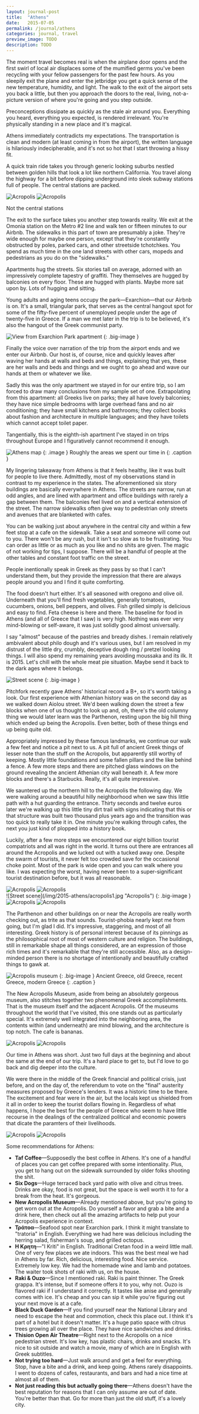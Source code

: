 ```yaml
---
layout: journal-post
title:  "Athens"
date:   2015-07-05
permalink: /journal/athens
categories: journal, travel
preview_image: TODO
description: TODO
---
```


The moment travel becomes real is when the airplane door opens and the first swirl of local air displaces some of the mumified germs you've been recycling with your fellow passengers for the past few hours. As you sleepily exit the plane and enter the jetbridge you get a quick sense of the new temperature, humidity, and light. The walk to the exit of the airport sets you back a little, but then you approach the doors to the real, living, not-a-picture version of where you're going and you step outside.

Preconceptions dissipate as quickly as the stale air around you. Everything you heard, everything you expected, is rendered irrelevant. You're physically standing in a new place and it's magical.

Athens immediately contradicts my expectations. The transportation is clean and modern (at least coming in from the airport), the written language is hilariously indecipherable, and it's not so hot that I start throwing a hissy fit.

A quick train ride takes you through generic looking suburbs nestled between golden hills that look a lot like northern California. You travel along the highway for a bit before dipping underground into sleek subway stations full of people. The central stations are packed.

<div class="images-2x2">
  <img src="/img/2015-athens/metro1.jpg" alt="Acropolis">
  <img src="/img/2015-athens/metro2.jpg" alt="Acropolis">
</div>
<p class="caption">Not the central stations</p>

The exit to the surface takes you another step towards reality. We exit at the Omonia station on the Metro #2 line and walk ten or fifteen minutes to our Airbnb. The sidewalks in this part of town are presumably a joke. They're wide enough for maybe one person, except that they're constantly obstructed by poles, parked cars, and other streetside tchotchkes. You spend as much time in the one land streets with other cars, mopeds and pedestrians as you do on the "sidewalks."

Apartments hug the streets. Six stories tall on average, adorned with an impressively complete tapestry of graffiti. They themselves are hugged by balconies on every floor. These are hugged with plants. Maybe more sat upon by. Lots of hugging and sitting.

Young adults and aging teens occupy the park—Exarchion—that our Airbnb is on. It's a small, triangular park, that serves as the central hangout spot for some of the fifty-five percent of unemployed people under the age of twenty-five in Greece. If a man we met later in the trip is to be believed, it's also the hangout of the Greek communist party.

![View from Exarchion Park apartment](/img/2015-athens/exarchion.jpg "View from Exarchion Park apartment")
{: .big-image }


Finally the voice over narration of the trip from the airport ends and we enter our Airbnb. Our host is, of course, nice and quickly leaves after waving her hands at walls and beds and things, explaining that yes, these are her walls and beds and things and we ought to go ahead and wave our hands at them or whatever we like.

Sadly this was the only apartment we stayed in for our entire trip, so I am forced to draw many conclusions from my sample set of one. Extrapolating from this apartment: all Greeks live on parks; they all have lovely balconies; they have nice simple bedrooms with large overhead fans and no air conditioning; they have small kitchens and bathrooms; they collect books about fashion and architecture in multiple languages; and they have toilets which cannot accept toilet paper. 

Tangentially, this is the eighth-ish apartment I've stayed in on trips throughout Europe and I figuratively cannot recommend it enough.

![Athens map](/img/2015-athens/athens-map.png "Athens map")
{: .image }
Roughly the areas we spent our time in
{: .caption }

My lingering takeaway from Athens is that it feels healthy, like it was built for people to live there. Admittedly, most of my observations stand in contrast to my experience in the states. The aforementioned six story buildings are basically everywhere in Athens. The streets are narrow, run at odd angles, and are lined with apartment and office buildings with rarely a gap between them. The balconies feel lived on and a vertical extension of the street. The narrow sidewalks often give way to pedestrian only streets and avenues that are blanketed with cafes.

You can be walking just about anywhere in the central city and within a few feet stop at a cafe on the sidewalk. Take a seat and someone will come out to you. There won't be any rush, but it isn't so slow as to be frustrating. You can order as little or as much as you like and no shits are given. The magic of not working for tips, I suppose. There will be a handful of people at the other tables and constant foot traffic on the street.

People inentionally speak in Greek as they pass by so that I can't understand them, but they provide the impression that there are always people around you and I find it quite comforting.

The food doesn't hurt either. It's all seasoned with oregono and olive oil. Underneath that you'll find fresh vegetables, generally tomatoes, cucumbers, onions, bell peppers, and olives. Fish grilled simply is delicious and easy to find. Feta cheese is here and there. The baseline for food in Athens (and all of Greece that I saw) is very high. Nothing was ever very mind-blowing or self-aware, it was just solidly good almost universally.

I say "almost" because of the pastries and bready dishes. I remain relatively ambivalent about philo dough and it's various uses, but I am resolved in my distrust of the little dry, crumbly, deceptive dough ring / pretzel looking things. I will also spend my remaining years avoiding moussaka and its ilk. It is 2015. Let's chill with the whole meat pie situation. Maybe send it back to the dark ages where it belongs.

![Street scene](/img/2015-athens/streetscene.jpg "Street scene")
{: .big-image }

Pitchfork recently gave Athens' historical record a B+, so it's worth taking a look. Our first experience with Athenian history was on the second day as we walked down Aiolou street. We'd been walking down the street a few blocks when one of us thought to look up and, oh, there's the old columny thing we would later learn was the Parthenon, resting upon the big hill thing which ended up being the Acropolis. Even better, both of these things end up being quite old.

Appropriately impressed by these famous landmarks, we continue our walk a few feet and notice a pit next to us. A pit full of ancient Greek things of lesser note than the stuff on the Acropolis, but apparently still worthy of keeping. Mostly little foundations and some fallen pillars and the like behind a fence. A few more steps and there are pitched glass windows on the ground revealing the ancient Athenian city wall beneath it. A few more blocks and there's a Starbucks. Really, it's all quite impressive.

We sauntered up the northern hill to the Acropolis the following day. We were walking around a beautiful hilly neighborhood when we saw this little path with a hut guarding the entrance. Thirty seconds and twelve euros later we're walking up this little tiny dirt trail with signs indicating that this or that structure was built two thousand plus years ago and the transition was too quick to really take it in. One minute you're walking through cafes, the next you just kind of plopped into a history book.

Luckily, after a few more steps we encountered our eight billion tourist compatriots and all was right in the world. It turns out there are entrances all around the Acropolis and we lucked out with a tucked away one. Despite the swarm of tourists, it never felt too crowded save for the occasional choke point. Most of the park is wide open and you can walk where you like. I was expecting the worst, having never been to a super-significant tourist destination before, but it was all reasonable.

<div class="images-2x2">
  <img src="/img/2015-athens/acropolis2.jpg" alt="Acropolis">
  <img src="/img/2015-athens/acropolis3.jpg" alt="Acropolis">
</div>
![Street scene](/img/2015-athens/acropolis1.jpg "Acropolis")
{: .big-image }
<div class="images-2x2">
  <img src="/img/2015-athens/acropolis4.jpg" alt="Acropolis">
  <img src="/img/2015-athens/acropolis5.jpg" alt="Acropolis">
</div>

The Parthenon and other buildings on or near the Acropolis are really worth checking out, as trite as that sounds. Tourist-phobia nearly kept me from going, but I'm glad I did. It's impressive, staggering, and most of all interesting. Greek history is of personal interest because of its pinnings as the philosophical root of most of western culture and religion. The buildings, still in remarkable shape all things considered, are an expression of those rich times and it's remarkable that they're still accessible. Also, as a design-minded person there is no shortage of intentionally and beautifully crafted things to gawk at.

![Acropolis museum](/img/2015-athens/museum.jpg "Acropolis musem")
{: .big-image }
Ancient Greece, old Greece, recent Greece, modern Greece
{: .caption }

The New Acropolis Museum, aside from being an absolutely gorgeous museum, also stitches together two phenomenal Greek accomplishments. That is the museum itself and the adjacent Acropolis. Of the museums throughout the world that I've visited, this one stands out as particularly special. It's extremely well integrated into the neighboring area, the contents within (and underneath) are mind blowing, and the architecture is top notch. The cafe is bananas.

<div class="images-2x2">
  <img src="/img/2015-athens/streetscene3.jpg" alt="Acropolis">
  <img src="/img/2015-athens/streetscene4.jpg" alt="Acropolis">
</div>

Our time in Athens was short. Just two full days at the beginning and about the same at the end of our trip. It's a hard place to get to, but I'd love to go back and dig deeper into the culture.

We were there in the middle of the Greek financial and political crisis, just before, and on the day of, the referendum to vote on the "final" austerity measures proposed by Greece's lenders. It was a historic time to be there. The excitement and fear were in the air, but the locals kept us shielded from it all in order to keep the tourist dollars flowing in. Regardless of what happens, I hope the best for the people of Greece who seem to have little recourse in the dealings of the centralized political and economic powers that dicate the paramters of their livelihoods.

<div class="images-2x2">
  <img src="/img/2015-athens/streetscene5.jpg" alt="Acropolis">
  <img src="/img/2015-athens/syntagma.jpg" alt="Acropolis">
</div>

Some recommendations for Athens:

- **Taf Coffee**—Supposedly the best coffee in Athens. It's one of a handful of places you can get coffee prepared with some intentionality. Plus, you get to hang out on the sidewalk surrounded by older folks shooting the shit.
- **Six Dogs**—Huge terraced back yard patio with olive and citrus trees. Drinks are okay, food is not great, but the space is well worth it to for a break from the heat. It's gorgeous.
- **New Acropolis Museum**—Already mentioned above, but you're going to get worn out at the Acropolis. Do yourself a favor and grab a bite and a drink here, then check out all the amazing artifacts to help put your Acropolis experience in context.
- **Τράτοα**—Seafood spot near Exarchion park. I think it might translate to "tratoria" in English. Everything we had here was delicious including the herring salad, fisherman's soup, and grilled octopus.
- **Η Κρητη**—"I Kriti" in English. Traditional Cretan food in a weird little mall. One of very few places we ate indoors. This was the best meal we had in Athens by far. Rich, delicious, interesting food. Nice service. Extremely low key. We had the homemade wine and lamb and potatoes. The waiter took shots of raki with us, on the house.
- **Raki & Ouzo**—Since I mentioned raki. Raki is paint thinner. The Greek grappa. It's intense, but if someone offers it to you, why not. Ouzo is flavored raki if I understand it correctly. It tastes like anise and generally comes with ice. It's cheap and you can sip it while you're figuring out your next move is at a cafe.
- **Black Duck Garden**—If you find yourself near the National Library and need to escape the heat and commotion, check this place out. I think it's part of a hotel but it doesn't matter. It's a huge patio space with citrus trees growing all over the place. They have nice sandwiches and drinks.
- **Thision Open Air Theatre**—Right next to the Acropolis on a nice pedestrian street. It's low key, has plastic chairs, drinks and snacks. It's nice to sit outside and watch a movie, many of which are in English with Greek subtitles.
- **Not trying too hard**—Just walk around and get a feel for everything. Stop, have a bite and a drink, and keep going. Athens rarely disappoints. I went to dozens of cafes, restaurants, and bars and had a nice time at almost all of them.
- **Not just reading this but actually going there**—Athens doesn't have the best reputation for reasons that I can only assume are out of date. You're better than that. Go for more than just the old stuff, it's a lovely city.